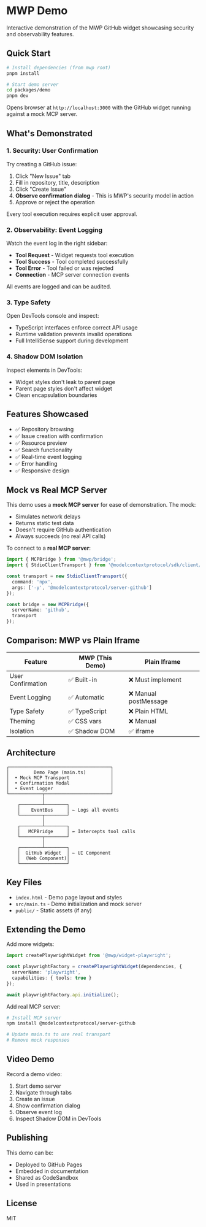 # MWP Demo

Interactive demonstration of the MWP GitHub widget showcasing security and observability features.

## Quick Start

```bash
# Install dependencies (from mwp root)
pnpm install

# Start demo server
cd packages/demo
pnpm dev
```

Opens browser at `http://localhost:3000` with the GitHub widget running against a mock MCP server.

## What's Demonstrated

### 1. Security: User Confirmation

Try creating a GitHub issue:
1. Click "New Issue" tab
2. Fill in repository, title, description
3. Click "Create Issue"
4. **Observe confirmation dialog** - This is MWP's security model in action
5. Approve or reject the operation

Every tool execution requires explicit user approval.

### 2. Observability: Event Logging

Watch the event log in the right sidebar:
- **Tool Request** - Widget requests tool execution
- **Tool Success** - Tool completed successfully
- **Tool Error** - Tool failed or was rejected
- **Connection** - MCP server connection events

All events are logged and can be audited.

### 3. Type Safety

Open DevTools console and inspect:
- TypeScript interfaces enforce correct API usage
- Runtime validation prevents invalid operations
- Full IntelliSense support during development

### 4. Shadow DOM Isolation

Inspect elements in DevTools:
- Widget styles don't leak to parent page
- Parent page styles don't affect widget
- Clean encapsulation boundaries

## Features Showcased

- ✅ Repository browsing
- ✅ Issue creation with confirmation
- ✅ Resource preview
- ✅ Search functionality
- ✅ Real-time event logging
- ✅ Error handling
- ✅ Responsive design

## Mock vs Real MCP Server

This demo uses a **mock MCP server** for ease of demonstration. The mock:
- Simulates network delays
- Returns static test data
- Doesn't require GitHub authentication
- Always succeeds (no real API calls)

To connect to a **real MCP server**:

```typescript
import { MCPBridge } from '@mwp/bridge';
import { StdioClientTransport } from '@modelcontextprotocol/sdk/client/stdio.js';

const transport = new StdioClientTransport({
  command: 'npx',
  args: ['-y', '@modelcontextprotocol/server-github']
});

const bridge = new MCPBridge({
  serverName: 'github',
  transport
});
```

## Comparison: MWP vs Plain Iframe

| Feature | MWP (This Demo) | Plain Iframe |
|---------|----------------|--------------|
| User Confirmation | ✅ Built-in | ❌ Must implement |
| Event Logging | ✅ Automatic | ❌ Manual postMessage |
| Type Safety | ✅ TypeScript | ❌ Plain HTML |
| Theming | ✅ CSS vars | ❌ Manual |
| Isolation | ✅ Shadow DOM | ✅ iframe |

## Architecture

```
┌─────────────────────────────────────┐
│         Demo Page (main.ts)         │
│  • Mock MCP Transport               │
│  • Confirmation Modal               │
│  • Event Logger                     │
└────────────┬────────────────────────┘
             │
    ┌────────┴────────┐
    │    EventBus     │ ← Logs all events
    └────────┬────────┘
             │
    ┌────────┴────────┐
    │   MCPBridge     │ ← Intercepts tool calls
    └────────┬────────┘
             │
    ┌────────┴────────┐
    │  GitHub Widget  │ ← UI Component
    │  (Web Component)│
    └─────────────────┘
```

## Key Files

- `index.html` - Demo page layout and styles
- `src/main.ts` - Demo initialization and mock server
- `public/` - Static assets (if any)

## Extending the Demo

Add more widgets:

```typescript
import createPlaywrightWidget from '@mwp/widget-playwright';

const playwrightFactory = createPlaywrightWidget(dependencies, {
  serverName: 'playwright',
  capabilities: { tools: true }
});

await playwrightFactory.api.initialize();
```

Add real MCP server:

```bash
# Install MCP server
npm install @modelcontextprotocol/server-github

# Update main.ts to use real transport
# Remove mock responses
```

## Video Demo

Record a demo video:

1. Start demo server
2. Navigate through tabs
3. Create an issue
4. Show confirmation dialog
5. Observe event log
6. Inspect Shadow DOM in DevTools

## Publishing

This demo can be:
- Deployed to GitHub Pages
- Embedded in documentation
- Shared as CodeSandbox
- Used in presentations

## License

MIT
